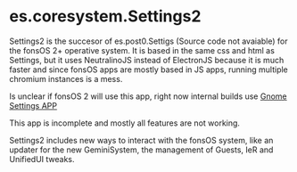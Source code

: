 # es.coresystem.Settings2

Settings2 is the succesor of es.post0.Settigs (Source code not avaiable) for the fonsOS 2+ operative system.
It is based in the same css and html as Settings, but it uses NeutralinoJS instead of ElectronJS because it is much faster and since fonsOS apps are mostly based in JS apps, running multiple chromium instances is a mess.

Is unclear if fonsOS 2 will use this app, right now internal builds use [Gnome Settings APP](https://gitlab.gnome.org/GNOME/gnome-control-center)

This app is incomplete and mostly all features are not working.

Settings2 includes new ways to interact with the fonsOS system, like an updater for the new GeminiSystem, the management of Guests, IeR and UnifiedUI tweaks.
